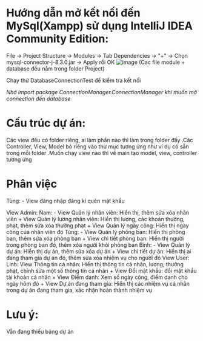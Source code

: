 # Hướng dẫn mở kết nối đến MySql(Xampp) sử dụng IntelliJ IDEA Community Edition:
File -> Project Structure -> Modules -> Tab Dependencies -> "+" -> Chọn mysql-connector-j-8.3.0.jar -> Apply rồi OK
![image](https://github.com/NguyenLinh203/QuanLyNhanSu/assets/138262382/150fdbd9-c0f9-4cab-9673-5e5deac5c81a)
(Cac file module + database đều nằm trong folder Project)

Chạy thử DatabaseConnectionTest để kiểm tra kết nối

*Nhớ import package ConnectionManager.ConnectionManager khi muốn mở connection đến database*

# Cấu trúc dự án:
Các view đều có folder riêng, ai làm phần nào thì làm trong folder đấy
.Các Controller, View, Model bỏ riêng vào thư mục tương ứng như ví dụ có sẵn trong mỗi folder
.Muốn chạy view nào thì về main tạo model, view, controller tương ứng

# Phân việc 
Tùng: - View đăng nhập đăng kí quên mật khẩu

View Admin:
Nam: - View Quản lý nhân viên: Hiển thị, thêm sửa xóa nhân viên
		+ View Quản lý lương nhân viên: Hiển thị lương, các khoản thưởng, phạt, thêm sửa xóa thưởng phạt
		+ View Quản lý ngày công: Hiển thị ngày công của nhân viên đó
Tùng: - View Quản lý phòng ban: Hiển thị phòng ban, thêm sửa xóa phòng ban
		+ View chi tiết phòng ban: Hiển thị người trong phòng ban đó, thêm xóa người khỏi phòng ban
Bình: - View Quản lý dự án: Hiển thị dự án, thêm sửa xóa dự án
		+ View chi tiết dự án: Hiển thị ai đang tham gia dự án đó, thêm sửa xóa nhiệm vụ cho người đó
View User:
Linh: View Thông tin cá nhân: Hiển thị thông tin cá nhân, lương, thưởng phạt, chỉnh sửa một số thông tin cá nhân
		+ View Đổi mật khẩu: đổi mật khẩu tài khoản cá nhân
		+ View Điểm danh: Xem số ngày công, điểm danh cho ngày hôm đó
		+ View Dự án đang tham gia: Hiển thị các nhiệm vụ cá nhân trong dự án đang tham gia, xác nhận hoàn thành nhiệm vụ
  
# Lưu ý:
Vẫn đang thiếu bảng dự án
